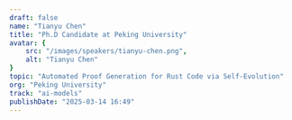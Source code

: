 ```yaml
---
draft: false
name: "Tianyu Chen"
title: "Ph.D Candidate at Peking University"
avatar: {
    src: "/images/speakers/tianyu-chen.png",
    alt: "Tianyu Chen"
}
topic: "Automated Proof Generation for Rust Code via Self-Evolution"
org: "Peking University"
track: "ai-models"
publishDate: "2025-03-14 16:49"
---
```

